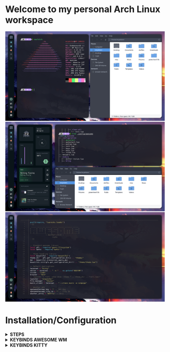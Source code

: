 # Welcome to my personal Arch Linux workspace

![Preview1](./screenshots/preview-1.png)
![Preview2](./screenshots/preview-2.png)
![Preview3](./screenshots/preview-3.png)

# Installation/Configuration
<details>
<summary><strong>STEPS</strong></summary>

* <p>First packages</p>

```shell
sudo pacman -S git nano gedit wget
```

Install paru for AUR helper

```shell
sudo pacman -S --needed base-devel
git clone https://aur.archlinux.org/paru.git && cd paru && makepkg -si
```

* <p> Terminal </p>

Install Kitty terminal
```shell
sudo pacman -S kitty
```

Download my favorite Nerd Font
```shell
cd /usr/share/fonts
sudo wget https://github.com/ryanoasis/nerd-fonts/releases/download/v2.1.0/Hack.zip
sudo unzip Hack.zip
sudo rm Hack.zip
```

Clone my repository
```shell
git clone https://github.com/mrp4sten/dotfiles.git
```

Configuration Kitty
```shell
cp dotfiles/config/kitty ~/.config/
```

Installing zsh and plugins
```shell
sudo pacman -S zsh zsh-syntax-highlighting zsh-autosuggestions lsd bat exa mdcat

Installing oh-my-zsh
```shell
sh -c "$(wget https://raw.github.com/ohmyzsh/ohmyzsh/master/tools/install.sh -O -)"
```

Installing powerlevel10k
```shell
git clone --depth=1 https://github.com/romkatv/powerlevel10k.git ~/powerlevel10k
echo 'source ~/powerlevel10k/powerlevel10k.zsh-theme' >>~/.zshrc
```

Install fzf
```shell
git clone --depth 1 https://github.com/junegunn/fzf.git ~/.fzf
~/.fzf/install
```

Copy my personal zsh configuration
```shell
cp dotfiles/.zshrc .
cp dotfiles/.p10k.zsh .
```

* <p> Install my favorite minimal browser </p>
```shell
paru -S min # Note: paru command dont need "sudo"
```

* <p> Some packages </p>
```shell
paru -Sy awesome-git picom-git alacritty rofi todo-bin acpi acpid \
wireless_tools jq inotify-tools polkit-gnome xdotool xclip maim \
brightnessctl alsa-utils alsa-tools lm_sensors pulseaudio \
mpd mpc mpdris2 ncmpcpp playerctl feh spotify --needed
```

* <p> Services </p>
For automatically launching mpd on login
```shell
systemctl --user enable mpd.service
systemctl --user start mpd.service
```

For charger plug/unplug events (if you have a battery)
```shell
sudo systemctl enable acpid.service
sudo systemctl start acpid.service
```

* <p> Fonts </p>
```shell
cd /usr/share/fonts
sudo wget http://fontlot.com/downfile/5baeb08d06494fc84dbe36210f6f0ad5.105610
```

Rename downloaded archive
```shell
sudo mv 5baeb08d06494fc84dbe36210f6f0ad5.105610 fonts.zip 
```

Uncompress fonts.zip
```shell
sudo unzip fonts.zip 
```

Delete fonts.zip
```shell
sudo rm fonts.zip
```

Moving fonts into workspace correctly
```shell
find . | grep "\.ttf$" | while read line; do sudo cp $line .; done 
```

Removing unnesesary directory
```shell
sudo rm -rf iosevka-2.2.1/ iosevka-slab-2.2.1/
```

[Download de following archive](0https://www.dropbox.com/s/hrkub2yo9iapljz/icomoon.zip?dl=0)

Assuming that you're in /usr/share/fonts and your user is not root
```shell
sudo mv ~/Downloads/icomoon.zip .
sudo unzip icomoon.zip
sudo mv icomoon/*.ttf .
sudo rm -rf icomoon
```

* <p> Last details </p>
Create bin direcotry into .local like...
```shell
mkdir ~/.local/bin 
```

Copy the bin directory into .local/bin/
```shell
cp dotfiles/bin/* .local/bin 
```

Copy config directory into .config
```shell
cp dotfiles/config/* .config 
```

Configure your wallpaper in like this lines in the end of ~/.config/awesome/rc.lua 
```lua
local_wallpaper_cmd="feh --bg-fill path/your/wallpaper/image.jpg"
os.execute(local_wallpaper_cmd)
```
</details>

<details>
<summary><strong>KEYBINDS AWESOME WM</strong></summary>

I use <kbd>super</kbd> AKA Windows key as my main modifier.
also with <kbd>alt, shift, and ctrl</kbd>

**Keyboard**

| Keybind                                 | Action                                                    |
|-----------------------------------------|-----------------------------------------------------------|
| <kbd>super + enter</kbd>                | Spawn terminal                                            |
| <kbd>super + b</kbd>                    | Spawn web browser                                         |
| <kbd>super + x</kbd>                    | Spawn color picker                                        |
| <kbd>super + f</kbd>                    | Spawn file manager                                        |
| <kbd>super + u</kbd>                    | Launch applications launcher                              |
| <kbd>super + shift + d</kbd>            | Toggle dashboard                                          |
| <kbd>super + q</kbd>                    | Close client                                              |
| <kbd>super + ctrl + l</kbd>             | Toggle lock screen                                        |
| <kbd>super + [1-0]</kbd>                | View tag AKA change workspace (for you i3/bsp folks)      |
| <kbd>super + shift + [1-0]</kbd>        | Move focused client to tag                                |
| <kbd>super + space</kbd>                | Select next layout                                        |
| <kbd>super + s</kbd>                    | Set tiling layout                                         |
| <kbd>super + shift + s</kbd>            | Set floating layout                                       |
| <kbd>super + c</kbd>                    | Center floating client                                    |
| <kbd>super + [arrow keys]</kbd>         | Change focus by direction                                 |
| <kbd>super + shift + f</kbd>            | Toggle fullscreen                                         |
| <kbd>super + m</kbd>                    | Toggle maximize                                           |
| <kbd>super + n</kbd>                    | Minimize                                                  |
| <kbd>ctrl + shift + n</kbd>             | Restore minimized                                         |
| <kbd>alt + tab</kbd>                    | Window switcher                                           |

<br>
</details>

<details>
<summary><strong>KEYBINDS KITTY</strong></summary>

**Keyboard**

| Keybind                                 | Action                                                    |
|-----------------------------------------|-----------------------------------------------------------|
| <kbd>ctrl + shift + enter</kbd>         | Open tmux                                                 |
| <kbd>ctrl + left</kbd>                  | Move to left in tmux                                      |
| <kbd>ctrl + right</kbd>                 | Move to right in tmux                                     |
| <kbd>ctrl + up</kbd>                    | Move to up in tmux                                        |
| <kbd>ctrl + down</kbd>                  | Move to down in tmux                                      |
| <kbd>ctrl + shift + z</kbd>             | Focus in tmux                                             |
| <kbd>ctrl + shift + t</kbd>             | Open tab                                                  |
| <kbd>ctrl + shift + q</kbd>             | Close tab                                                 |
| <kbd>ctrl + shift + alt + t</kbd>       | Rename tab                                                |
| <kbd>ctrl + shift + left</kbd>          | Move to left tab                                          |
| <kbd>ctrl + shift + right</kbd>         | Move to right tab                                         |

<br>
</details>